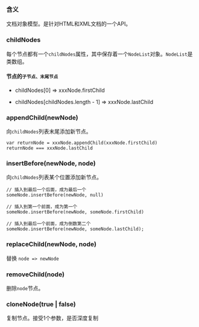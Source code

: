 ### 含义

文档对象模型。是针对HTML和XML文档的一个API。

### childNodes

每个节点都有一个`childNodes`属性，其中保存着一个`NodeList`对象。`NodeList`是类数组。

#### 节点的`子节点、末尾节点`

* childNodes[0] => xxxNode.firstChild

* childNodes[childNodes.length - 1] => xxxNode.lastChild

### appendChild(newNode)

向`childNodes`列表末尾添加新节点。

```
var returnNode = xxxNode.appendChild(xxxNode.firstChild)
returnNode === xxxNode.lastChild
```

### insertBefore(newNode, node)

向`childNodes`列表某个位置添加新节点。

```
// 插入到最后一个后面，成为最后一个
someNode.insertBefore(newNode, null)

// 插入到第一个前面，成为第一个
someNode.insertBefore(newNode, someNode.firstChild)

// 插入到最后一个前面，成为倒数第二个
someNode.insertBefore(newNode, someNode.lastChild);
```

### replaceChild(newNode, node)

替换 `node => newNode`

### removeChild(node)

删除`node`节点。

### cloneNode(true | false)

复制节点。接受1个参数，是否深度复制